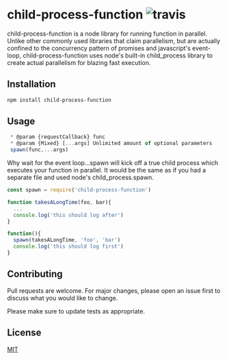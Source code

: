 # child-process-function ![travis](https://travis-ci.org/11grossmane/child-process-function.svg?branch=master)

child-process-function is a node library for running function in parallel. Unlike other commonly used libraries that claim parallelism, but are actually confined to the concurrency pattern of promises and javascript's event-loop, child-process-function uses node's built-in child_process library to create actual parallelism for blazing fast execution.

## Installation

```bash
npm install child-process-function
```

## Usage

```javascript
 * @param {requestCallback} func
 * @param {Mixed} [...args] Unlimited amount of optional parameters
 spawn(func,...args)
```

Why wait for the event loop...spawn will kick off a true child process which executes your function in parallel. It would be the same as if you had a separate file and used node's child_process.spawn.

```javascript
const spawn = require('child-process-function')

function takesALongTime(foo, bar){
  ...
  console.log('this should log after')
}

function(){
  spawn(takesALongTime, 'foo', 'bar')
  console.log('this should log first')
}
```

## Contributing

Pull requests are welcome. For major changes, please open an issue first to discuss what you would like to change.

Please make sure to update tests as appropriate.

## License

[MIT](https://choosealicense.com/licenses/mit/)
